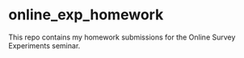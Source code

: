 # online_exp_homework
This repo contains my homework submissions for the Online Survey Experiments seminar.
